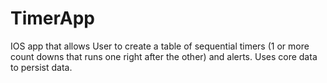 # TimerApp

IOS app that allows User to create a table of sequential timers (1 or more count downs that runs one right after the other) and alerts. Uses core data to persist data. 
